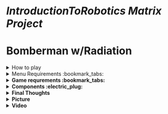 # _IntroductionToRobotics Matrix Project_
# Bomberman w/Radiation

<details>
  <summary>How to play</summary>
  It is inspired from the original Bomberman game. The concept of rooms is implemented, which means that at each level, you unlock a room (total no. of 4 rooms).
  
  * Levels:
    * Level 1: You just have to explode each bomb. If you are in the exploding diststance, the game ends.
    * Level 2: Now, an extra enemy is on the screen and he can kill the player.
    * Level 3: In 30 seconds you have to destroy as many walls as possible because a radiation will come. If the radiations finds the player in the room 3, he dies.
    * Level 4: There is an extra enemy; after you've blown all the walls, it displays a winning message and checks if you are in top 3.
  * Details:
    * The player can plant 2 bombs at the same time
    * The bombs that explode are the ones up, down, left and right at a distance of 1
    * If the Manhattan distance between player and bomb at the moment of explosion is 1, he gets killed by the bomb
    * The player can't access unlocked rooms. A room is unlocked when he is at a level >= roomIndex
    * To plant a bomb the player has to press the joystick button
    * The purpose is to finish the game ASAP
    * The game ends when all the walls are blown
    * The player can change his name and it will be saved to EEPROM
    
</details>
<details>
  <summary>Menu Requirements :bookmark_tabs:</summary>
  Create a menu for your game, emphasis on ‘the game. You should scroll on the LCD with the joystick. Remember you have quite a lot of flexibility here, but do not confuse that with a free ticket to slack off. The menu should include the following functionality:
  
* 1. <strong>Intro Message</strong> - When powering up a game, a greeting message should be shown for a few moments.
* 2. Should contain roughly the following categories:
* (a) <strong>Start game<strong/>, starts the initial level of your game
* (b) <strong>Highscore</strong>:
  *  Initially, we have 0.
  *  Update it when the game is done. Highest possible score should be achieved by starting at a higher level.
  *  Save the top 3+ values in EEPROM with name and score.
* (c) <strong>Settings</strong>:
  *  <strong>Enter name</strong>. The name should be shown in highscore. Maybe somewhere else, as well? You decide.
  *  <strong>LCD brightness control</strong> (mandatory, must change LED wire that’s directly connected to 5v). Save it to eeprom.
  *  <strong>Matrix brightness control</strong> (see function setIntesnity from the ledControl library). Make sure to display something on the matrix when selecting it. Save it to eeprom.
  *  <strong>Sounds on or off</strong>. Save it to eeprom.
  *  Extra stuff can include items specific to the game mechanics, or other settings such as chosen theme song etc. Again, save it to eeprom. You can even split the settings in 2: game settings and system settings.
* (d) <strong>About</strong>: should include details about the creator(s) of the game. At least game name, author and github link or user (use scrolling text?)
* (e) <strong>How to play</strong>: short and informative description
* 3. While playing the game: display all relevant info
  *  Lives
  *  Level
  *  Score
  *  Time?
  *  Player name?
  *  etc
* 4. Upon game ending:
  * Screen 1: a message such as ”Congratulations on reaching level/score X”. ”You did better than y people.” etc. Switches to screen 2 upon interaction (button press) or after a few moments.
  * Screen 2: display relevant game info: score, time, lives left etc. Must inform player if he/she beat the highscore. This menu should only be closed by the player, pressing a button.
</details>

<details>
  <summary>Game requrements :bookmark_tabs:</summary>
  The requimrements of the game:
  
* You must add basic sounds to the game (when ”eating” food, when dying, when finishing the level etc). Extra: add theme songs.
* Each level / instance should work on 16x16 matrix. You can apply the concept of visibility / fog of war (aka you only see 8x8 of the total 16x16 matrix, and you discover more as you move around) or you can use the concept of ”rooms”. Basically you will have 4 rooms that you need to go through on each level.
* It must be intuitive and fun to play.
* It must make sense in the current setup.
* You should have a feeling of progression in difficulty. Depending on the dynamic of the game, this is done in the same level or with multiple levels. You can make them progress dynamically or have a number of fixed levels with an endgame. Try to introduce some
randomness, though.
  
</details>

<details>
  <summary> Components :electric_plug:</h2> </summary>
  The components:
* 1xLCD  
  
* 1x joystick
  
* 1x 8x8 matrix
  
* 1x MAX7129
  
* 1x buzzer
  
* 1x potentiometer

*  resistors and wires

</details>

<details>
  <summary> Final Thoughts </summary>
  It was harder than expected to me, but i feel like doing this project helped me a lot. Even though all the functionalities are not perfect and may have bugs, I learned that modularisation of the code is essential. In a future projects i will learn from my mistakes. For example, at the beginning I added a single bomb. When i wanted to have multiple bombs, it was really hard for me to change the code and it took me hours. If i would've written a class at the beginning it would've been easier. All in all, I think this game makes me look smart and it is a pleasure to be able to work on things that people can use phisically.
</details>

<details>
  <summary>Picture</summary>
  <img src="https://github.com/stefanbrb10/arduino-bomberman/assets/35970743/a597ccaa-8b8c-4d13-a9b2-4fe316ad75ae" alt="image"/>
</details>

<details>
  <summary>Video</summary>
  https://youtu.be/DVHCwYjfbso?si=O7dBzvCt1A7xGhVd
</details>
  
</details>
